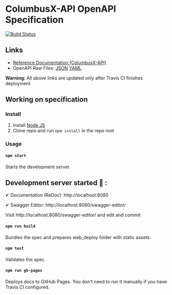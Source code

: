 # ColumbusX-API OpenAPI Specification

[![Build Status](https://travis-ci.org/mckinley-and-rice/columbusx-api.svg?branch=master)](https://travis-ci.org/mckinley-and-rice/columbusx-api.)

## Links

- [Reference Documentation (ColumbusX-API)](https://mckinley-and-rice.github.io/columbusx-api/)
- OpenAPI Raw Files: [JSON](https://mckinley-and-rice.github.io/columbusx-api/openapi.json) [YAML](https://mckinley-and-rice.github.io/columbusx-api/openapi.yaml)

**Warning:** All above links are updated only after Travis CI finishes deployment

## Working on specification
### Install

1. Install [Node JS](https://nodejs.org/)
2. Clone repo and run `npm install` in the repo root

### Usage

#### `npm start`
Starts the development server.



## Development server started 🎉 :

  ✔ Documentation (ReDoc):      http://localhost:8080

  ✔ Swagger Editor:             http://localhost:8080/swagger-editor/

Visit http://localhost:8080/swagger-editor/ and edit and commit



#### `npm run build`
Bundles the spec and prepares web_deploy folder with static assets.

#### `npm test`
Validates the spec.

#### `npm run gh-pages`
Deploys docs to GitHub Pages. You don't need to run it manually if you have Travis CI configured.
